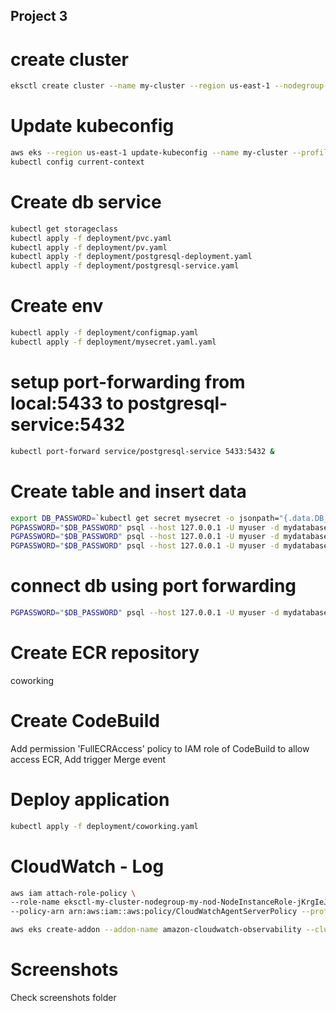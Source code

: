 ## Project 3

# create cluster
```bash
eksctl create cluster --name my-cluster --region us-east-1 --nodegroup-name my-nodes --node-type t3.small --nodes 1 --nodes-min 1 --nodes-max 2 --profile udacity-cloud
```

# Update kubeconfig
```bash
aws eks --region us-east-1 update-kubeconfig --name my-cluster --profile udacity-cloud
kubectl config current-context
```

# Create db service
```bash
kubectl get storageclass
kubectl apply -f deployment/pvc.yaml
kubectl apply -f deployment/pv.yaml
kubectl apply -f deployment/postgresql-deployment.yaml
kubectl apply -f deployment/postgresql-service.yaml
```

# Create env
```bash
kubectl apply -f deployment/configmap.yaml
kubectl apply -f deployment/mysecret.yaml.yaml
```

# setup port-forwarding from local:5433 to postgresql-service:5432
```bash
kubectl port-forward service/postgresql-service 5433:5432 &
```

# Create table and insert data
```bash
export DB_PASSWORD=`kubectl get secret mysecret -o jsonpath="{.data.DB_PASSWORD}" | base64 --decode`
PGPASSWORD="$DB_PASSWORD" psql --host 127.0.0.1 -U myuser -d mydatabase -p 5433 < db/1_create_tables.sql
PGPASSWORD="$DB_PASSWORD" psql --host 127.0.0.1 -U myuser -d mydatabase -p 5433 < db/2_seed_users.sql
PGPASSWORD="$DB_PASSWORD" psql --host 127.0.0.1 -U myuser -d mydatabase -p 5433 < db/3_seed_tokens.sql
```

# connect db using port forwarding
```bash
PGPASSWORD="$DB_PASSWORD" psql --host 127.0.0.1 -U myuser -d mydatabase -p 5433
```

# Create ECR repository
coworking

# Create CodeBuild 
Add permission 'FullECRAccess' policy to IAM role of CodeBuild to allow access ECR, Add trigger Merge event 

# Deploy application
```bash
kubectl apply -f deployment/coworking.yaml
```

# CloudWatch - Log
```bash
aws iam attach-role-policy \
--role-name eksctl-my-cluster-nodegroup-my-nod-NodeInstanceRole-jKrgIeJMpgSK \
--policy-arn arn:aws:iam::aws:policy/CloudWatchAgentServerPolicy --profile udacity-cloud

aws eks create-addon --addon-name amazon-cloudwatch-observability --cluster-name my-cluster --profile udacity-cloud

```
# Screenshots
Check screenshots folder